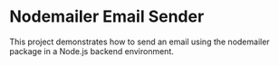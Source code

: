 # Nodemailer Email Sender

This project demonstrates how to send an email using the nodemailer package in a Node.js backend environment.